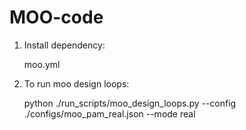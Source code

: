 # MOO-code

1. Install dependency: 
    
    moo.yml

2. To run moo design loops:

    python ./run_scripts/moo_design_loops.py  --config ./configs/moo_pam_real.json --mode real